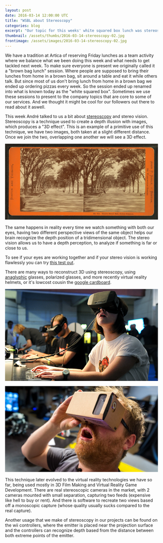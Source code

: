 ```yaml
---
layout: post
date: 2016-03-14 12:00:00 UTC
title: "WSBL about Stereoscopy"
categories: blog
excerpt: "Our topic for this weeks' white squared box lunch was stereoscopy"
thumbnail: /assets/thumbs/2016-03-14-stereoscopy-02.jpg
frontimage: /assets/images/2016-03-14-stereoscopy-02.jpg
---
```


We have a tradition at Artica of reserving Friday lunches as a team activity where we balance what we been doing this week and what needs to get tackled next week. To make sure everyone is present we originally called it a "brown bag lunch" session. Where people are supposed to bring their lunches from home in a brown bag, sit around a table and eat it while others talk. But since most of us don't bring lunch from home in a brown bag we ended up ordering pizzas every week. So the session ended up renamed into what is known today as the "white squared box". Sometimes we use these sessions to present to the company topics that are core to some of our services. And we thought it might be cool for our followers out there to read about it aswell.

This week André talked to us a bit about [stereoscopy][1] and stereo vision. Stereoscopy is a technique used to create a depth illusion with images, which produces a "3D effect". This is an example of a primitive use of this technique, we have two images, both taken at a slight different distance. Once we join the two, overlapping one another we will see a 3D effect.
 
![](/assets/images/2016-03-14-stereoscopy-01.jpg)

The same happens in reality every time we watch something with both our eyes, having two different perspective views of the same object helps our brain recognize the depth position of a tridimensional object. The stereo vision allows us to have a depth perception, to analyze if something is far or close to us.

To see if your eyes are working together and if your stereo vision is working flawlessly you can try [this test out][4].

There are many ways to reconstruct 3D using stereoscopy, using [anaglyphic][3] glasses, polarized glasses, and more recently virtual reality helmets, or it's lowcost cousin the [google cardboard][2].

![](/assets/images/2016-03-14-stereoscopy-02.jpg)

![](/assets/images/2016-03-14-stereoscopy-03.jpg)

This technique later evolved to the virtual reality technologies we have so far, being used mostly in 3D Film Making and Virtual Reality Game Development. There are real stereoscopic cameras in the market, with 2 cameras mounted with small separation, capturing two feeds (expensive like hell to buy or rent). And there is software to recreate two views based off a monoscopic capture (whose quality usually sucks compared to the real capture).

Another usage that we make of stereoscopy in our projects can be found on the wii controllers, where the emitter is placed near the projection surface and the controllers can recognize depth based from the distance between both extreme points of the emitter.

[1]: https://en.wikipedia.org/wiki/Stereoscopy
[2]: https://www.google.com/get/cardboard/
[3]: https://en.wikipedia.org/wiki/Anaglyph_3D
[4]: http://www.vision3d.com/frame.html
